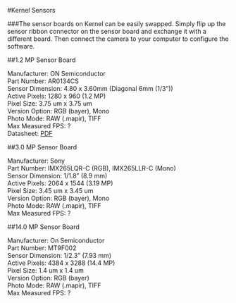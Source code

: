 #Kernel Sensors

###The sensor boards on Kernel can be easily swapped. Simply flip up the sensor ribbon connector on the sensor board and exchange it with a different board. Then connect the camera to your computer to configure the software.

##1.2 MP Sensor Board

Manufacturer: ON Semiconductor  
Part Number: AR0134CS  
Sensor Dimension: 4.80 x 3.60mm (Diagonal 6mm (1/3”))  
Active Pixels: 1280 x 960 (1.2 MP)  
Pixel Size: 3.75 um x 3.75 um  
Version Option: RGB (bayer), Mono  
Photo Mode: RAW (.mapir), TIFF  
Max Measured FPS: ?  
Datasheet: [PDF](http://www.onsemi.com/pub_link/Collateral/AR0134CS-D.PDF)  

##3.0 MP Sensor Board

Manufacturer: Sony  
Part Number: IMX265LQR-C (RGB), IMX265LLR-C (Mono)  
Sensor Dimension: 1/1.8” (8.9 mm)  
Active Pixels: 2064 x 1544 (3.19 MP)  
Pixel Size: 3.45 um x 3.45 um  
Version Option: RGB (bayer), Mono  
Photo Mode: RAW (.mapir), TIFF  
Max Measured FPS: ?  

##14.0 MP Sensor Board

Manufacturer: On Semiconductor  
Part Number: MT9F002  
Sensor Dimension: 1/2.3” (7.93 mm)  
Active Pixels: 4384 x 3288 (14.4 MP)  
Pixel Size: 1.4 um x 1.4 um  
Version Option: RGB (bayer)  
Photo Mode: RAW (.mapir), TIFF  
Max Measured FPS: ?  